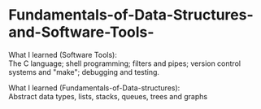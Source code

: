 # Fundamentals-of-Data-Structures-and-Software-Tools-

What I learned (Software Tools):     
The C language; shell programming; filters and pipes; version control systems and "make"; debugging and testing.

What I learned (Fundamentals-of-Data-structures):  
Abstract data types, lists, stacks, queues, trees and graphs
